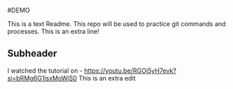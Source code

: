 #DEMO

This is a text Readme. This repo will be used to practice git commands and processes. This is an extra line!

## Subheader

I watched the tutorial on  - https://youtu.be/RGOj5yH7evk?si=bRMg6G1isxMoWjS0
This is an extra edit
